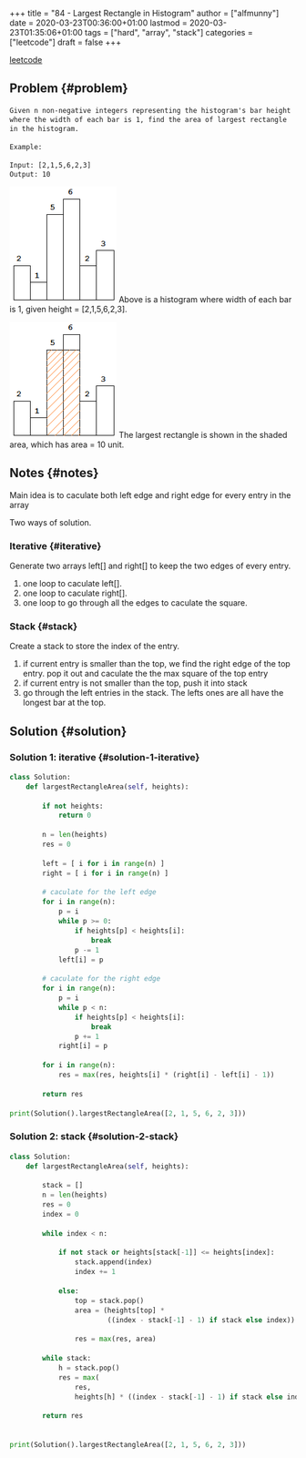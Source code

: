 +++
title = "84 - Largest Rectangle in Histogram"
author = ["alfmunny"]
date = 2020-03-23T00:36:00+01:00
lastmod = 2020-03-23T01:35:06+01:00
tags = ["hard", "array", "stack"]
categories = ["leetcode"]
draft = false
+++

[leetcode](https://leetcode.com/problems/largest-rectangle-in-histogram/)


## Problem {#problem}

```text
Given n non-negative integers representing the histogram's bar height where the width of each bar is 1, find the area of largest rectangle in the histogram.

Example:

Input: [2,1,5,6,2,3]
Output: 10
```

![](/ox-hugo/2020-03-23_00-34-37_histogram.png)
Above is a histogram where width of each bar is 1, given height = [2,1,5,6,2,3].

![](/ox-hugo/2020-03-23_00-35-27_histogram_area.png)
The largest rectangle is shown in the shaded area, which has area = 10 unit.


## Notes {#notes}

Main idea is to caculate both left edge and right edge for every entry in the array

Two ways of solution.


### Iterative {#iterative}

Generate two arrays left[] and right[] to keep the two edges of every entry.

1.  one loop to caculate left[].
2.  one loop to caculate right[].
3.  one loop to go through all the edges to caculate the square.


### Stack {#stack}

Create a stack to store the index of the entry.

1.  if current entry is smaller than the top, we find the right edge of the top entry. pop it out and caculate the the max square of the top entry
2.  if current entry is not smaller than the top, push it into stack
3.  go through the left entries in the stack. The lefts ones are all have the longest bar at the top.


## Solution {#solution}


### Solution 1: iterative {#solution-1-iterative}

```python
class Solution:
    def largestRectangleArea(self, heights):

        if not heights:
            return 0

        n = len(heights)
        res = 0

        left = [ i for i in range(n) ]
        right = [ i for i in range(n) ]

        # caculate for the left edge
        for i in range(n):
            p = i
            while p >= 0:
                if heights[p] < heights[i]:
                    break
                p -= 1
            left[i] = p

        # caculate for the right edge
        for i in range(n):
            p = i
            while p < n:
                if heights[p] < heights[i]:
                    break
                p += 1
            right[i] = p

        for i in range(n):
            res = max(res, heights[i] * (right[i] - left[i] - 1))

        return res

print(Solution().largestRectangleArea([2, 1, 5, 6, 2, 3]))
```


### Solution 2: stack {#solution-2-stack}

```python
class Solution:
    def largestRectangleArea(self, heights):

        stack = []
        n = len(heights)
        res = 0
        index = 0

        while index < n:

            if not stack or heights[stack[-1]] <= heights[index]:
                stack.append(index)
                index += 1

            else:
                top = stack.pop()
                area = (heights[top] *
                        ((index - stack[-1] - 1) if stack else index))

                res = max(res, area)

        while stack:
            h = stack.pop()
            res = max(
                res,
                heights[h] * ((index - stack[-1] - 1) if stack else index))

        return res


print(Solution().largestRectangleArea([2, 1, 5, 6, 2, 3]))
```
